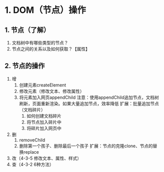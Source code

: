 # 1. DOM（节点）操作
## 1. 节点（了解）
1. 文档树中有哪些类型的节点？
2. 节点之间的关系以及如何获取？【属性】
## 2. 节点的操作
1. 增
	1. 创建元素createElement
	2. 修改元素（修改文本、修改属性）
	3. 将元素加入网页appendChild
	注意：使用appendChild追加节点，文档树刷新，页面重新渲染。如果大量追加节点，效率降低
	扩展：批量追加节点（文档碎片）
		1. 如何创建文档碎片
		2. 将节点加入碎片中
		3. 将碎片加入网页中
2. 删
	1. removeChild
	2. 删除第一个孩子、删除最后一个孩子
	扩展：节点的克隆clone、节点的替换replace
3. 改（4-3-5 修改文本、属性、样式）
4. 查（4-3-2 6种方法）
